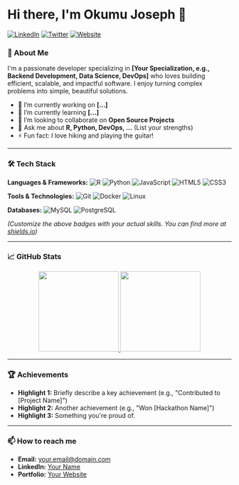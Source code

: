 # Hi there, I'm Okumu Joseph 👋

[![LinkedIn](https://img.shields.io/badge/LinkedIn-Connect-blue?style=for-the-badge&logo=linkedin)](https://linkedin.com/in/yourprofile)
[![Twitter](https://img.shields.io/badge/Twitter-Follow-1DA1F2?style=for-the-badge&logo=twitter)](https://twitter.com/yourhandle)
[![Website](https://img.shields.io/badge/Website-Visit-green?style=for-the-badge&logo=google-chrome)](https://yourwebsite.com)

### 🚀 About Me

I'm a passionate developer specializing in **[Your Specialization, e.g., Backend Development, Data Science, DevOps]** who loves building efficient, scalable, and impactful software. I enjoy turning complex problems into simple, beautiful solutions.

- 🔭 I’m currently working on **[...]**
- 🌱 I’m currently learning **[...]**
- 👯 I’m looking to collaborate on **Open Source Projects**
- 💬 Ask me about **R, Python, DevOps, ...** (List your strengths)
- ⚡ Fun fact: I love hiking and playing the guitar!

---

### 🛠️ Tech Stack

**Languages & Frameworks:**
![R](https://img.shields.io/badge/R-276DC3?style=for-the-badge&logo=r&logoColor=white)
![Python](https://img.shields.io/badge/Python-3776AB?style=for-the-badge&logo=python&logoColor=white)
![JavaScript](https://img.shields.io/badge/JavaScript-F7DF1E?style=for-the-badge&logo=javascript&logoColor=black)
![HTML5](https://img.shields.io/badge/HTML5-E34F26?style=for-the-badge&logo=html5&logoColor=white)
![CSS3](https://img.shields.io/badge/CSS3-1572B6?style=for-the-badge&logo=css3&logoColor=white)

**Tools & Technologies:**
![Git](https://img.shields.io/badge/Git-F05032?style=for-the-badge&logo=git&logoColor=white)
![Docker](https://img.shields.io/badge/Docker-2496ED?style=for-the-badge&logo=docker&logoColor=white)
![Linux](https://img.shields.io/badge/Linux-FCC624?style=for-the-badge&logo=linux&logoColor=black)

**Databases:**
![MySQL](https://img.shields.io/badge/MySQL-4479A1?style=for-the-badge&logo=mysql&logoColor=white)
![PostgreSQL](https://img.shields.io/badge/PostgreSQL-4169E1?style=for-the-badge&logo=postgresql&logoColor=white)

*(Customize the above badges with your actual skills. You can find more at [shields.io](https://shields.io/))*

---

### 📈 GitHub Stats

<p align="center">
  <a href="https://github.com/OkumuJoseph">
    <img height="180em" src="https://github-readme-stats.vercel.app/api?username=OkumuJoseph&show_icons=true&theme=radical&hide_border=true" />
    <img height="180em" src="https://github-readme-stats.vercel.app/api/top-langs/?username=OkumuJoseph&layout=compact&theme=radical&hide_border=true" />
  </a>
</p>

---

### 🏆 Achievements

- **Highlight 1:** Briefly describe a key achievement (e.g., "Contributed to [Project Name]")
- **Highlight 2:** Another achievement (e.g., "Won [Hackathon Name]")
- **Highlight 3:** Something you're proud of.

---

### 📫 How to reach me

- **Email:** your.email@domain.com
- **LinkedIn:** [Your Name](https://linkedin.com/in/yourprofile)
- **Portfolio:** [Your Website](https://yourwebsite.com)

<!---
**OkumuJoseph/OkumuJoseph** is a ✨ _special_ ✨ repository because its `README.md` (this file) appears on your GitHub profile.
--->
